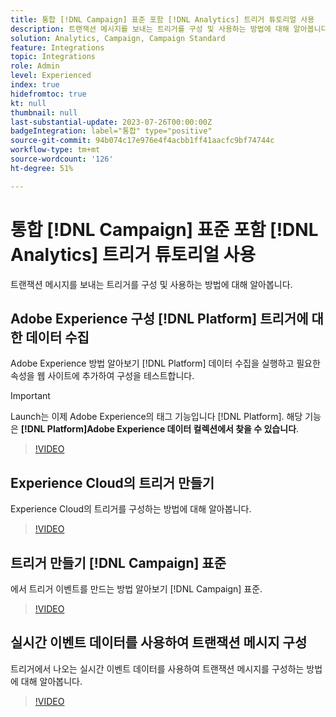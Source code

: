 ```yaml
---
title: 통합 [!DNL Campaign] 표준 포함 [!DNL Analytics] 트리거 튜토리얼 사용
description: 트랜잭션 메시지를 보내는 트리거를 구성 및 사용하는 방법에 대해 알아봅니다.
solution: Analytics, Campaign, Campaign Standard
feature: Integrations
topic: Integrations
role: Admin
level: Experienced
index: true
hidefromtoc: true
kt: null
thumbnail: null
last-substantial-update: 2023-07-26T00:00:00Z
badgeIntegration: label="통합" type="positive"
source-git-commit: 94b074c17e976e4f4acbb1ff41aacfc9bf74744c
workflow-type: tm+mt
source-wordcount: '126'
ht-degree: 51%

---
```



# 통합 [!DNL Campaign] 표준 포함 [!DNL Analytics] 트리거 튜토리얼 사용

트랜잭션 메시지를 보내는 트리거를 구성 및 사용하는 방법에 대해 알아봅니다.

## Adobe Experience 구성 [!DNL Platform] 트리거에 대한 데이터 수집

Adobe Experience 방법 알아보기 [!DNL Platform] 데이터 수집을 실행하고 필요한 속성을 웹 사이트에 추가하여 구성을 테스트합니다.

>[!IMPORTANT]
>
> Launch는 이제 Adobe Experience의 태그 기능입니다 [!DNL Platform]. 해당 기능은 **[!DNL Platform]Adobe Experience 데이터 컬렉션에서 찾을 수 있습니다**.

>[!VIDEO](https://video.tv.adobe.com/v/332908?quality=12&learn=on)

## Experience Cloud의 트리거 만들기

Experience Cloud의 트리거를 구성하는 방법에 대해 알아봅니다.

>[!VIDEO](https://video.tv.adobe.com/v/332624?quality=12&learn=on)

## 트리거 만들기 [!DNL Campaign] 표준

에서 트리거 이벤트를 만드는 방법 알아보기 [!DNL Campaign] 표준.

>[!VIDEO](https://video.tv.adobe.com/v/332625?quality=12&learn=on)

## 실시간 이벤트 데이터를 사용하여 트랜잭션 메시지 구성

트리거에서 나오는 실시간 이벤트 데이터를 사용하여 트랜잭션 메시지를 구성하는 방법에 대해 알아봅니다.

>[!VIDEO](https://video.tv.adobe.com/v/332602?quality=12&learn=on)



